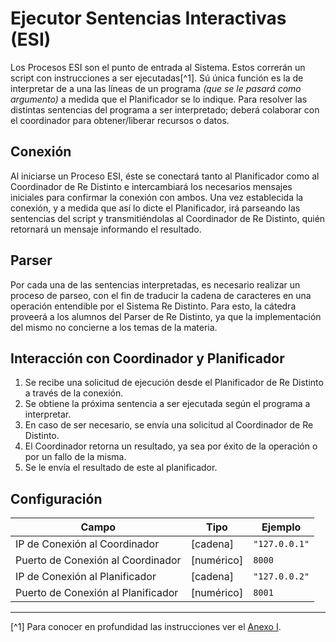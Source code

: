 # Ejecutor Sentencias Interactivas (ESI)

Los Procesos ESI son el punto de entrada al Sistema. Estos correrán un script con instrucciones a ser ejecutadas[^1]. Sú única función es la de interpretar de a una las líneas de un programa _(que se le pasará como argumento)_ a medida que el Planificador se lo indique. Para resolver las distintas sentencias del programa a ser interpretado; deberá colaborar con el coordinador para obtener/liberar recursos o datos.

## Conexión

Al iniciarse un Proceso ESI, éste se conectará tanto al Planificador como al Coordinador de Re Distinto e intercambiará los necesarios mensajes iniciales para confirmar la conexión con ambos. Una vez establecida la conexión, y a medida que así lo dicte el Planificador, irá parseando las sentencias del script y transmitiéndolas al Coordinador de Re Distinto, quién retornará un mensaje informando el resultado.

## Parser

Por cada una de las sentencias interpretadas, es necesario realizar un proceso de parseo, con el fin de traducir la cadena de caracteres en una operación entendible por el Sistema  Re Distinto. Para esto, la cátedra proveerá a los alumnos del Parser de Re Distinto, ya que la implementación del mismo no concierne a los temas de la materia.

## Interacción con Coordinador y Planificador

1. Se recibe una solicitud de ejecución desde el Planificador de Re Distinto a través de la conexión.
2. Se obtiene la próxima sentencia a ser ejecutada según el programa a interpretar.
3. En caso de ser necesario, se envía una solicitud al Coordinador de Re Distinto.
4. El Coordinador retorna un resultado, ya sea por éxito de la operación o por un fallo de la misma.
5. Se le envía el resultado de este al planificador.

## Configuración

| Campo                              | Tipo       | Ejemplo       |
|------------------------------------|------------|---------------|
| IP de Conexión al Coordinador      | [cadena]   | `"127.0.0.1"` |
| Puerto de Conexión al Coordinador  | [numérico] | `8000`        |
| IP de Conexión al Planificador     | [cadena]   | `"127.0.0.2"` |
| Puerto de Conexión al Planificador | [numérico] | `8001`        |

---
[^1] Para conocer en profundidad las instrucciones ver el [Anexo I](anexo-i.md).
